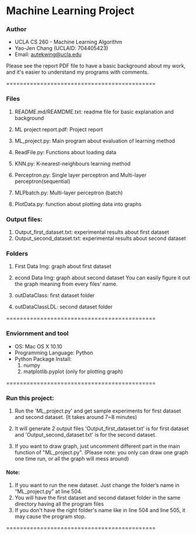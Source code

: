 Machine Learning Project
============================================
### Author
 * UCLA CS 260 - Machine Learning Algorithm
 * Yao-Jen Chang (UCLAID: 704405423)
 * Email: autekwing@ucla.edu

Please see the report PDF file to have a basic background about my work, 
and it's easier to understand my programs with comments.

============================================
### Files
 1. README.md/REAMDME.txt: readme file for basic explanation and background
 2. ML project report.pdf: Project report

 3. ML_project.py: Main program about evaluation of learning method
 4. ReadFile.py: Functions about loading data
 5. KNN.py: K-nearest-neighbours learning method
 6. Perceptron.py: Single layer perceptron and Multi-layer perceptron(sequential)
 7. MLPbatch.py: Multi-layer perceptron (batch)
 8. PlotData.py: function about plotting data into graphs 

### Output files:
 1. Output_first_dataset.txt:  experimental results about first dataset
 2. Output_second_dataset.txt: experimental results about second dataset

### Folders
 1. First Data Img: graph about first dataset
 2. econd Data Img: graph about second dataset
 You can easily figure it out the graph meaning from every files’ name.

 3. outDataClass:    first dataset folder
 4. outDataClassLDL: second dataset folder

============================================
### Enviornment and tool
 * OS: Mac OS X 10.10
 * Programming Language: Python
 * Python Package Install: 
   1. numpy
   2. matplotlib.pyplot (only for plotting graph)

============================================
### Run this project:

1. Run the 'ML_project.py' and get sample experiments for first dataset and second dataset.  (It takes around 7~8 minutes)

2. It will generate 2 output files 'Output_first_dataset.txt' is for first dataset and 'Output_second_dataset.txt' is for the second dataset. 

3. If you want to draw graph, just uncomment different part in the main function of "ML_project.py". 
(Please note: you only can draw one graph one time run, or all the graph will mess around)


####  Note: 
 1. If you want to run the new dataset. Just change the folder’s name in “ML_project.py” at line 504.
 2. You will have the first dataset and second dataset folder in the same directory having all the program files
 3. If you don't have the right folder's name like in line 504 and line 505, it may cause the program stop. 

============================================
